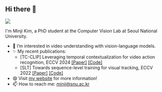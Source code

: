 ## Hi there 👋

![](https://komarev.com/ghpvc/?username=byminji&color=ff69b4&style=flat-square)

I'm Minji Kim, a PhD student at the Computer Vision Lab at Seoul National University.

- 🔭 I’m interested in video understanding with vision-language models.
- ✨ My recent publications:
  - [TC-CLIP] Leveraging temporal contextualization for video action recognition, ECCV 2024 [[Paper]](https://arxiv.org/abs/2404.09490) [[Code]](https://github.com/naver-ai/tc-clip)
  - [SLT] Towards sequence-level training for visual tracking, ECCV 2022 [[Paper]](https://arxiv.org/abs/2208.05810) [[Code]](https://github.com/byminji/SLTtrack)
- 😄 Visit [my website](https://byminji.github.io) for more information!
- 📫 How to reach me: minji@snu.ac.kr

